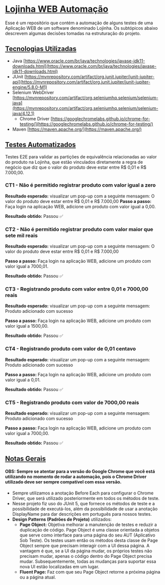 # [Lojinha WEB Automação](https://github.com/MatheusCaputo/lojinhaWebAutomacao)

Esse é um repositório que contém a automação de alguns testes de uma Aplicação WEB de um software denominado Lojinha. Os subtópicos abaixo descrevem algumas decisões tomadas na estruturação do projeto.

## [Tecnologias Utilizadas](https://github.com/MatheusCaputo/lojinhaAPIAutomacao#tecnologias-utilizadas)

-   Java  [https://www.oracle.com/br/java/technologies/javase-jdk11-downloads.html](https://www.oracle.com/br/java/technologies/javase-jdk11-downloads.html)
-   JUnit  [https://mvnrepository.com/artifact/org.junit.jupiter/junit-jupiter-api](https://mvnrepository.com/artifact/org.junit.jupiter/junit-jupiter-engine/5.8.0-M1)
-   Selenium WebDriver [https://mvnrepository.com/artifact/org.seleniumhq.selenium/selenium-java](https://mvnrepository.com/artifact/org.seleniumhq.selenium/selenium-java/4.12.1)
    - Chrome Driver [https://googlechromelabs.github.io/chrome-for-testing/](https://googlechromelabs.github.io/chrome-for-testing/)
-  Maven  [https://maven.apache.org/](https://maven.apache.org/)

## [Testes Automatizados](https://github.com/MatheusCaputo/lojinhaWebAutomacao)

Testes E2E para validar as partições de equivalência relacionadas ao valor do produto na Lojinha, que estão vinculados diretamente a regra de negócio que diz que o valor do produto deve estar entre R$ 0,01 e R$ 7.000,00.

### CT1 - Não é permitido registrar produto com valor igual a zero
**Resultado esperado:** visualizar um pop-up com a seguinte mensagem:
O valor do produto deve estar entre R$ 0,01 e R$ 7.000,00
**Passo a passo:** Faça login na aplicação WEB, adicione um produto com valor igual a 0,00.

**Resultado obtido:** Passou ✅

### CT2 - Não é permitido registrar produto com valor maior que sete mil reais
**Resultado esperado:** visualizar um pop-up com a seguinte mensagem:
O valor do produto deve estar entre R$ 0,01 e R$ 7.000,00

**Passo a passo:** Faça login na aplicação WEB, adicione um produto com valor igual a 7000,01.

**Resultado obtido:** Passou ✅

### CT3 - Registrando produto com valor entre 0,01 e 7000,00 reais
**Resultado esperado:** visualizar um pop-up com a seguinte mensagem:
Produto adicionado com sucesso

**Passo a passo:** Faça login na aplicação WEB, adicione um produto com valor igual a 1500,00.

**Resultado obtido:** Passou ✅

### CT4 - Registrando produto com valor de 0,01 centavo
**Resultado esperado:** visualizar um pop-up com a seguinte mensagem:
Produto adicionado com sucesso

**Passo a passo:** Faça login na aplicação WEB, adicione um produto com valor igual a 0,01.

**Resultado obtido:** Passou ✅


### CT5 - Registrando produto com valor de 7000,00 reais
**Resultado esperado:** visualizar um pop-up com a seguinte mensagem:
Produto adicionado com sucesso

**Passo a passo:** Faça login na aplicação WEB, adicione um produto com valor igual a 7000,00.

**Resultado obtido:** Passou ✅

## [Notas Gerais](https://github.com/MatheusCaputo/lojinhaAPIAutomacao#notas-gerais)

#### OBS:  Sempre se atentar para a versão do Google Chrome que você está utilizando no momento de rodar a automação, pois o Chrome Driver utilizado deve ser sempre compatível com essa versão.

-   Sempre utilizamos a anotação Before Each para configurar o Chrome Driver, que será utilizado posteriormente em todos os métodos de teste.
-   Nesse projeto fiz uso do JUnit 5, que fornece os métodos de teste e a possibilidade de executá-los, além da possibilidade de usar a anotação DisplayName para dar descrições em português para nossos testes.
-  **Design Patterns (Padrões de Projeto)** utilizados:
    -  **Page Object:** Objetiva melhorar a manutenção de testes e reduzir a duplicação de código. Page Object é uma classe orientada a objetos que serve como interface para uma página do seu AUT (Aplicativo Sob Teste). Os testes usam então os métodos desta classe de Page Object sempre que precisam interagir com a UI dessa página. A vantagem é que, se a UI da página mudar, os próprios testes não precisam mudar, apenas o código dentro do Page Object precisa mudar. Subsequentemente, todas as mudanças para suportar essa nova UI estão localizadas em um lugar.
    -   **Fluent Page:** Faz com que seu Page Object retorne a próxima página ou a página atual.